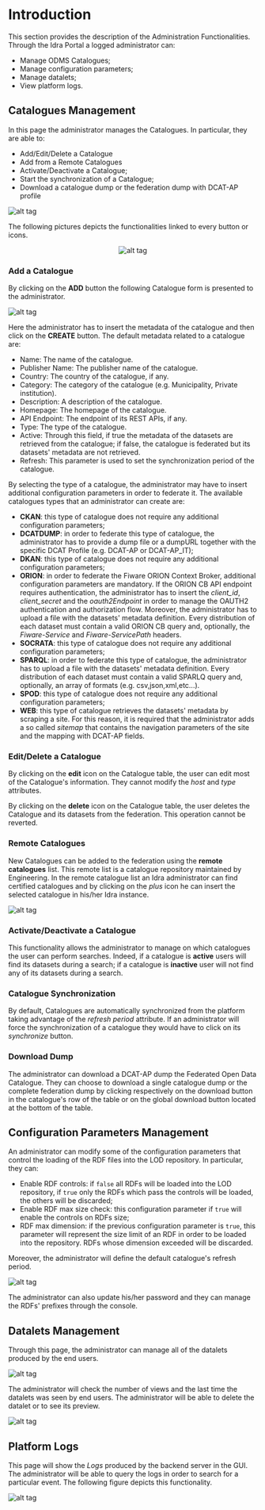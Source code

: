 # Introduction

This section provides the description of the Administration Functionalities.
Through the Idra Portal a logged administrator can:

-   Manage ODMS Catalogues;
-   Manage configuration parameters;
-   Manage datalets;
-   View platform logs.

## Catalogues Management

In this page the administrator manages the Catalogues. In particular, they are
able to:

-   Add/Edit/Delete a Catalogue
-   Add from a Remote Catalogues
-   Activate/Deactivate a Catalogue;
-   Start the synchronization of a Catalogue;
-   Download a catalogue dump or the federation dump with DCAT-AP profile

![alt tag](administration_nodes.png "Catalogues")

The following pictures depicts the functionalities linked to every button or
icons.

<span style="display:block;text-align:center">![alt tag](buttons.png "Administrator buttons")</span>

### Add a Catalogue

By clicking on the **ADD** button the following Catalogue form is presented to
the administrator.

![alt tag](addNode.png "Add Catalogues")

Here the administrator has to insert the metadata of the catalogue and then
click on the **CREATE** button. The default metadata related to a catalogue are:

-   Name: The name of the catalogue.
-   Publisher Name: The publisher name of the catalogue.
-   Country: The country of the catalogue, if any.
-   Category: The category of the catalogue (e.g. Municipality, Private
    institution).
-   Description: A description of the catalogue.
-   Homepage: The homepage of the catalogue.
-   API Endpoint: The endpoint of its REST APIs, if any.
-   Type: The type of the catalogue.
-   Active: Through this field, if true the metadata of the datasets are
    retrieved from the catalogue; if false, the catalogue is federated but its
    datasets' metadata are not retrieved.
-   Refresh: This parameter is used to set the synchronization period of the
    catalogue.

By selecting the type of a catalogue, the administrator may have to insert
additional configuration parameters in order to federate it. The available
catalogues types that an administrator can create are:

-   **CKAN**: this type of catalogue does not require any additional
    configuration parameters;
-   **DCATDUMP**: in order to federate this type of catalogue, the administrator
    has to provide a dump file or a dumpURL together with the specific DCAT
    Profile (e.g. DCAT-AP or DCAT-AP_IT);
-   **DKAN**: this type of catalogue does not require any additional
    configuration parameters;
-   **ORION**: in order to federate the Fiware ORION Context Broker, additional
    configuration parameters are mandatory. If the ORION CB API endpoint
    requires authentication, the administrator has to insert the _client_id_,
    _client_secret_ and the _oauth2Endpoint_ in order to manage the OAUTH2
    authentication and authorization flow. Moreover, the administrator has to
    upload a file with the datasets' metadata definition. Every distribution of
    each dataset must contain a valid ORION CB query and, optionally, the
    _Fiware-Service_ and _Fiware-ServicePath_ headers.
-   **SOCRATA**: this type of catalogue does not require any additional
    configuration parameters;
-   **SPARQL**: in order to federate this type of catalogue, the administrator
    has to upload a file with the datasets' metadata definition. Every
    distribution of each dataset must contain a valid SPARLQ query and,
    optionally, an array of formats (e.g. csv,json,xml,etc...).
-   **SPOD**: this type of catalogue does not require any additional
    configuration parameters;
-   **WEB**: this type of catalogue retrieves the datasets' metadata by scraping
    a site. For this reason, it is required that the administrator adds a so
    called _sitemap_ that contains the navigation parameters of the site and the
    mapping with DCAT-AP fields.

### Edit/Delete a Catalogue

By clicking on the **edit** icon on the Catalogue table, the user can edit most
of the Catalogue's information. They cannot modify the _host_ and _type_
attributes.

By clicking on the **delete** icon on the Catalogue table, the user deletes the
Catalogue and its datasets from the federation. This operation cannot be
reverted.

### Remote Catalogues

New Catalogues can be added to the federation using the **remote catalogues**
list. This remote list is a catalogue repository maintained by Engineering. In
the remote catalogue list an Idra administrator can find certified catalogues
and by clicking on the _plus_ icon he can insert the selected catalogue in
his/her Idra instance.

![alt tag](remotes.png "Remotes Catalogues")

### Activate/Deactivate a Catalogue

This functionality allows the administrator to manage on which catalogues the
user can perform searches. Indeed, if a catalogue is **active** users will find
its datasets during a search; if a catalogue is **inactive** user will not find
any of its datasets during a search.

### Catalogue Synchronization

By default, Catalogues are automatically synchronized from the platform taking
advantage of the _refresh period_ attribute. If an administrator will force the
synchronization of a catalogue they would have to click on its _synchronize_
button.

### Download Dump

The administrator can download a DCAT-AP dump the Federated Open Data Catalogue.
They can choose to download a single catalogue dump or the complete federation
dump by clicking respectively on the download button in the catalogue's row of
the table or on the global download button located at the bottom of the table.

## Configuration Parameters Management

An administrator can modify some of the configuration parameters that control
the loading of the RDF files into the LOD repository. In particular, they can:

-   Enable RDF controls: if `false` all RDFs will be loaded into the LOD
    repository, if `true` only the RDFs which pass the controls will be loaded,
    the others will be discarded;
-   Enable RDF max size check: this configuration parameter if `true` will
    enable the controls on RDFs size;
-   RDF max dimension: if the previous configuration parameter is `true`, this
    parameter will represent the size limit of an RDF in order to be loaded into
    the repository. RDFs whose dimension exceeded will be discarded.

Moreover, the administrator will define the default catalogue's refresh period.

![alt tag](configurations.png "Configurations")

The administrator can also update his/her password and they can manage the RDFs'
prefixes through the console.

## Datalets Management

Through this page, the administrator can manage all of the datalets produced by
the end users.

![alt tag](datalet_management.png "Datalet Management")

The administrator will check the number of views and the last time the datalets
was seen by end users. The administrator will be able to delete the datalet or
to see its preview.

![alt tag](datalet_detail.png "Datalet Detail")

## Platform Logs

This page will show the _Logs_ produced by the backend server in the GUI. The
administrator will be able to query the logs in order to search for a particular
event. The following figure depicts this functionality.

![alt tag](logs.png "Logs")
